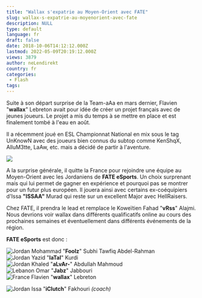 ```yaml
---
title: "Wallax s'expatrie au Moyen-Orient avec FATE"
slug: wallax-s-expatrie-au-moyenorient-avec-fate
description: NULL
type: default
language: fr
draft: false
date: 2018-10-06T14:12:12.000Z
lastmod: 2022-05-09T20:19:12.000Z
views: 3879
author: neLendirekt
country: fr
categories:
 - Flash
tags:
---
```

Suite à son départ surprise de la Team-aAa en mars dernier, Flavien "**wallax**" Lebreton avait pour idée de créer un projet français avec de jeunes joueurs. Le projet a mis du temps à se mettre en place et est finalement tombé à l'eau en août. 

Il a récemment joué en ESL Championnat National en mix sous le tag UnKnowN avec des joueurs bien connus du subtop comme KenShqX, AlluM3tte, LaAw, etc. mais a décidé de partir à l'aventure.

![](https://flickshot-ue.s3.eu-west-2.amazonaws.com/flickshot/picture/5a358e75d88a9/pic.jpg)

A la surprise générale, il quitte la France pour rejoindre une équipe au Moyen-Orient avec les Jordaniens de **FATE eSports**. Un choix surprenant mais qui lui permet de gagner en expérience et pourquoi pas se montrer pour un futur plus européen. Il jouera ainsi avec certains ex-coéquipiers d'Issa **"ISSAA"** Murad qui reste sur un excellent Major avec HellRaisers.

Chez FATE, il prendra le lead et remplace le Koweïtien Fahad "**vRss**" Alajmi. Nous devrions voir wallax dans différents qualificatifs online au cours des prochaines semaines et éventuellement dans différents événements de la région.

**FATE eSports** est donc : 

![Jordan](/images/countries/jo.svg)⁠ Mohammad "**Foolz**" Subhi Tawfiq Abdel-Rahman  
![Jordan](/images/countries/jo.svg)⁠ Yazid "**laTal**" Kurdi  
![Jordan](/images/countries/jo.svg)⁠ Khaled "**aLvAr-**" Abdullah Mahmoud  
![Lebanon](/images/countries/lb.svg)⁠ Omar "**Jabz**" Jabbouri  
![France](/images/countries/fr.svg)⁠ Flavien "**wallax**" Lebreton

![Jordan](/images/countries/jo.svg)⁠ Issa "**iClutch**" Fakhouri _(coach)_
